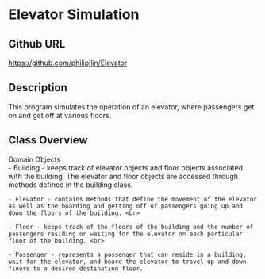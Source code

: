 # Elevator Simulation

## Github URL
<https://github.com/philipjlin/Elevator>


## Description
This program simulates the operation of an elevator, where passengers get on and get off at various floors.


## Class Overview
Domain Objects <br>
    - Building - keeps track of elevator objects and floor objects associated with the building. The elevator and floor objects are accessed through methods defined in the building class. <br>

    - Elevator - contains methods that define the movement of the elevator as well as the boarding and getting off of passengers going up and down the floors of the building. <br>

    - Floor - keeps track of the floors of the building and the number of passengers residing or waiting for the elevator on each particular floor of the building. <br>

    - Passenger - represents a passenger that can reside in a building, wait for the elevator, and board the elevator to travel up and down floors to a desired destination floor.
